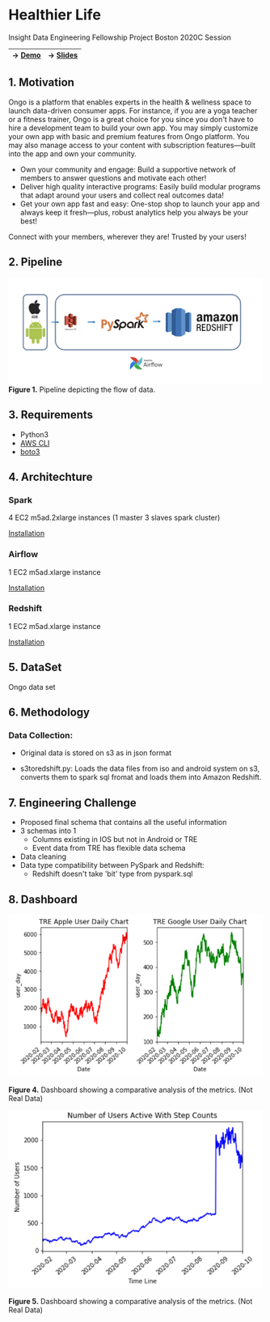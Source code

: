 # Healthier Life

Insight Data Engineering Fellowship Project Boston 2020C Session

| ->  [Demo](https://www.dataprocessin.me)        |                ->  [Slides](https://docs.google.com/presentation/d/1CYs-kQxClCcqrtwxzhvuaeGHFhIe7-M5OvJaO7CI4nE/edit#slide=id.ga03775e1c2_2_61)           |
| ------------- |:-------------:|


## 1. Motivation

Ongo is a platform that enables experts in the health & wellness space to launch data-driven consumer apps. For instance, if you are a yoga teacher or a fitness trainer, Ongo is a great choice for you since you don't have to hire a development team to build your own app. You may simply customize your own app with basic and premium features from Ongo platform. You may also manage access to your content with subscription features—built into the app and own your community.
- Own your community and engage: Build a supportive network of members to answer questions and motivate each other!
- Deliver high quality interactive programs: Easily build modular programs that adapt around your users and collect real outcomes data!
- Get your own app fast and easy: One-stop shop to launch your app and always keep it fresh—plus, robust analytics help you always be your best!

Connect with your members, wherever they are!
Trusted by your users!


## 2. Pipeline
![diagram](fig/pipeline.png)
__Figure 1.__ Pipeline depicting the flow of data.

## 3. Requirements
- Python3
- [AWS CLI](https://aws.amazon.com/cli/)
- [boto3](https://boto3.amazonaws.com/v1/documentation/api/latest/guide/quickstart.html#installation)

## 4. Architechture

### Spark

4 EC2 m5ad.2xlarge instances (1 master 3 slaves spark cluster)

[Installation](https://blog.insightdatascience.com/simply-install-spark-cluster-mode-341843a52b88)

### Airflow

1 EC2 m5ad.xlarge instance

[Installation](https://blog.insightdatascience.com/scheduling-spark-jobs-with-airflow-4c66f3144660)

### Redshift

1 EC2 m5ad.xlarge instance

[Installation](https://docs.aws.amazon.com/redshift/latest/gsg/getting-started.html)


## 5. DataSet
Ongo data set

## 6. Methodology

### Data Collection:

 - Original data is stored on s3 as in json format

 - s3toredshift.py: Loads the data files from iso and android system on s3, converts them to spark sql fromat and loads them into Amazon Redshift.
 
## 7. Engineering Challenge

 - Proposed final schema that contains all the useful information
 - 3 schemas into 1
   - Columns existing in IOS but not in Android or TRE
   - Event data from TRE has flexible data schema
 - Data cleaning
 - Data type compatibility between PySpark and Redshift:
   - Redshift doesn't take 'bit' type from pyspark.sql


## 8. Dashboard
![diagram](fig/daily.png)

__Figure 4.__ Dashboard showing a comparative analysis of the metrics. (Not Real Data)

![diagram](fig/stepcounts.png)

__Figure 5.__ Dashboard showing a comparative analysis of the metrics. (Not Real Data)

